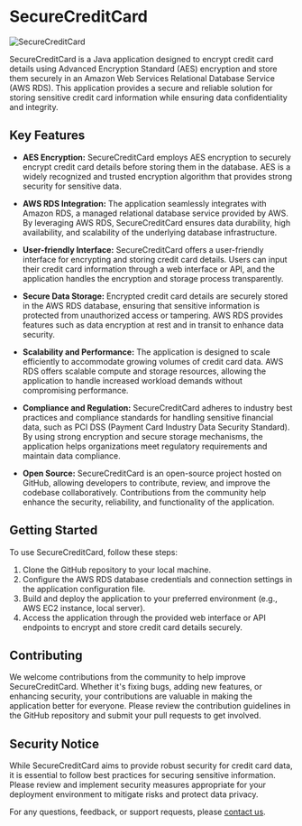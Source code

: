 # SecureCreditCard 

![SecureCreditCard](images/secure_credit_card.png)


SecureCreditCard is a Java application designed to encrypt credit card details using Advanced Encryption Standard (AES) encryption and store them securely in an Amazon Web Services Relational Database Service (AWS RDS). This application provides a secure and reliable solution for storing sensitive credit card information while ensuring data confidentiality and integrity.

## Key Features

- **AES Encryption:** SecureCreditCard employs AES encryption to securely encrypt credit card details before storing them in the database. AES is a widely recognized and trusted encryption algorithm that provides strong security for sensitive data.
  
- **AWS RDS Integration:** The application seamlessly integrates with Amazon RDS, a managed relational database service provided by AWS. By leveraging AWS RDS, SecureCreditCard ensures data durability, high availability, and scalability of the underlying database infrastructure.
  
- **User-friendly Interface:** SecureCreditCard offers a user-friendly interface for encrypting and storing credit card details. Users can input their credit card information through a web interface or API, and the application handles the encryption and storage process transparently.
  
- **Secure Data Storage:** Encrypted credit card details are securely stored in the AWS RDS database, ensuring that sensitive information is protected from unauthorized access or tampering. AWS RDS provides features such as data encryption at rest and in transit to enhance data security.
  
- **Scalability and Performance:** The application is designed to scale efficiently to accommodate growing volumes of credit card data. AWS RDS offers scalable compute and storage resources, allowing the application to handle increased workload demands without compromising performance.
  
- **Compliance and Regulation:** SecureCreditCard adheres to industry best practices and compliance standards for handling sensitive financial data, such as PCI DSS (Payment Card Industry Data Security Standard). By using strong encryption and secure storage mechanisms, the application helps organizations meet regulatory requirements and maintain data compliance.
  
- **Open Source:** SecureCreditCard is an open-source project hosted on GitHub, allowing developers to contribute, review, and improve the codebase collaboratively. Contributions from the community help enhance the security, reliability, and functionality of the application.

## Getting Started

To use SecureCreditCard, follow these steps:

1. Clone the GitHub repository to your local machine.
2. Configure the AWS RDS database credentials and connection settings in the application configuration file.
3. Build and deploy the application to your preferred environment (e.g., AWS EC2 instance, local server).
4. Access the application through the provided web interface or API endpoints to encrypt and store credit card details securely.

## Contributing

We welcome contributions from the community to help improve SecureCreditCard. Whether it's fixing bugs, adding new features, or enhancing security, your contributions are valuable in making the application better for everyone. Please review the contribution guidelines in the GitHub repository and submit your pull requests to get involved.

## Security Notice

While SecureCreditCard aims to provide robust security for credit card data, it is essential to follow best practices for securing sensitive information. Please review and implement security measures appropriate for your deployment environment to mitigate risks and protect data privacy.


For any questions, feedback, or support requests, please [contact us](mailto:thechampthapa@gmail.com).
